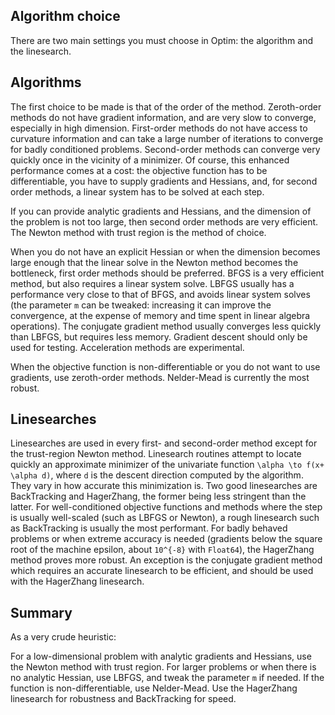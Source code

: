 ## Algorithm choice

There are two main settings you must choose in Optim: the algorithm and the linesearch.

## Algorithms

The first choice to be made is that of the order of the method. Zeroth-order methods do not have gradient information, and are very slow to converge, especially in high dimension. First-order methods do not have access to curvature information and can take a large number of iterations to converge for badly conditioned problems. Second-order methods can converge very quickly once in the vicinity of a minimizer. Of course, this enhanced performance comes at a cost: the objective function has to be differentiable, you have to supply gradients and Hessians, and, for second order methods, a linear system has to be solved at each step.

If you can provide analytic gradients and Hessians, and the dimension of the problem is not too large, then second order methods are very efficient. The Newton method with trust region is the method of choice.

When you do not have an explicit Hessian or when the dimension becomes large enough that the linear solve in the Newton method becomes the bottleneck, first order methods should be preferred. BFGS is a very efficient method, but also requires a linear system solve. LBFGS usually has a performance very close to that of BFGS, and avoids linear system solves (the parameter `m` can be tweaked: increasing it can improve the convergence, at the expense of memory and time spent in linear algebra operations). The conjugate gradient method usually converges less quickly than LBFGS, but requires less memory. Gradient descent should only be used for testing. Acceleration methods are experimental.

When the objective function is non-differentiable or you do not want to use gradients, use zeroth-order methods. Nelder-Mead is currently the most robust.

## Linesearches

Linesearches are used in every first- and second-order method except for the trust-region Newton method. Linesearch routines attempt to locate quickly an approximate minimizer of the univariate function ``\alpha \to f(x+ \alpha d)``, where ``d`` is the descent direction computed by the algorithm. They vary in how accurate this minimization is. Two good linesearches are BackTracking and HagerZhang, the former being less stringent than the latter. For well-conditioned objective functions and methods where the step is usually well-scaled (such as LBFGS or Newton), a rough linesearch such as BackTracking is usually the most performant. For badly behaved problems or when extreme accuracy is needed (gradients below the square root of the machine epsilon, about ``10^{-8}`` with `Float64`), the HagerZhang method proves more robust. An exception is the conjugate gradient method which requires an accurate linesearch to be efficient, and should be used with the HagerZhang linesearch.

## Summary

As a very crude heuristic:

For a low-dimensional problem with analytic gradients and Hessians, use the Newton method with trust region. For larger problems or when there is no analytic Hessian, use LBFGS, and tweak the parameter `m` if needed. If the function is non-differentiable, use Nelder-Mead. Use the HagerZhang linesearch for robustness and BackTracking for speed.
